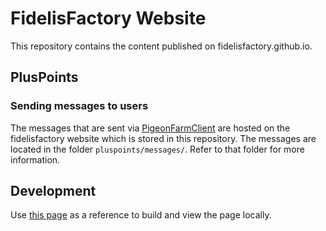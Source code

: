 # FidelisFactory Website

This repository contains the content published on fidelisfactory.github.io.

## PlusPoints

### Sending messages to users

The messages that are sent via [PigeonFarmClient](https://github.com/fechu/PigeonFarmClient) are hosted on the fidelisfactory website which is stored in this repository. The messages are located in the folder `pluspoints/messages/`. Refer to that folder for more information.

## Development

Use [this page](http://jekyllrb.com/docs/) as a reference to build and view the page locally.

